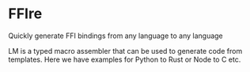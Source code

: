 # FFIre
Quickly generate FFI bindings from any language to any language

LM is a typed macro assembler that can be used to generate code from templates. Here we have examples for Python to Rust or Node to C etc. 
